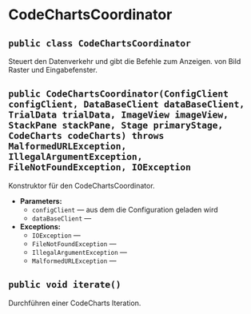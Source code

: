 # CodeChartsCoordinator


## `public class CodeChartsCoordinator`

Steuert den Datenverkehr und gibt die Befehle zum Anzeigen. von Bild Raster und Eingabefenster.

## `public CodeChartsCoordinator(ConfigClient configClient, DataBaseClient dataBaseClient, TrialData trialData, ImageView imageView, StackPane stackPane, Stage primaryStage, CodeCharts codeCharts) throws MalformedURLException, IllegalArgumentException, FileNotFoundException, IOException`

Konstruktor für den CodeChartsCoordinator.

 * **Parameters:**
   * `configClient` — aus dem die Configuration geladen wird
   * `dataBaseClient` —
 * **Exceptions:**
   * `IOException` — 
   * `FileNotFoundException` — 
   * `IllegalArgumentException` — 
   * `MalformedURLException` — 

## `public void iterate()`

Durchführen einer CodeCharts Iteration.
